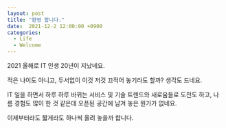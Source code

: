 ```yaml
---
layout: post
title: "환영 합니다."
date:  2021-12-2 12:00:00 +0900
categories: 
  - Life
  - Welcome
---
```


2021 올해로 IT 인생 20년이 지났네요.    

적은 나이도 아니고, 두서없이 이것 저것 끄적어 놓기라도 할까? 생각도 드네요.

IT 일을 하면서 하루 하루 바뀌는 서비스 및 기술 트렌드와 새로움들로 도전도 하고, 나름 경험도 많이 한 것 같은데 오픈된 공간에 남겨 놓은 뭔가가 없네요.

이제부터라도 짧게라도 하나씩 올려 놓을까 합니다.

